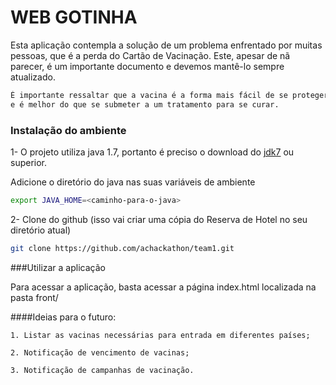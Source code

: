 # WEB GOTINHA

Esta aplicação contempla a solução de um problema enfrentado por muitas pessoas, que é a perda do Cartão de Vacinação.
Este, apesar de nã parecer, é um importante documento e devemos mantê-lo sempre atualizado.

```bash
É importante ressaltar que a vacina é a forma mais fácil de se proteger de uma doença, 
e é melhor do que se submeter a um tratamento para se curar.
```

### Instalação do ambiente

1- O projeto utiliza java 1.7, portanto é preciso o download do [jdk7](http://www.oracle.com/technetwork/pt/java/javase/downloads/jdk7-downloads-1880260.html) ou superior.

Adicione o diretório do java nas suas variáveis de ambiente

```bash
export JAVA_HOME=<caminho-para-o-java>
```
2- Clone do github (isso vai criar uma cópia do Reserva de Hotel no seu diretório atual)

```bash
git clone https://github.com/achackathon/team1.git
```

###Utilizar a aplicação

Para acessar a aplicação, basta acessar a página index.html localizada na pasta front/

####Ideias para o futuro:

	1. Listar as vacinas necessárias para entrada em diferentes países;
	
	2. Notificação de vencimento de vacinas;

	3. Notificação de campanhas de vacinação.
